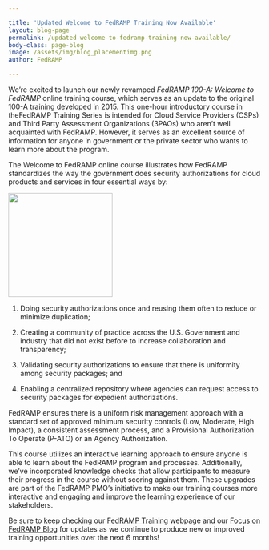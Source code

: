 ```yaml
---

title: 'Updated Welcome to FedRAMP Training Now Available'
layout: blog-page
permalink: /updated-welcome-to-fedramp-training-now-available/
body-class: page-blog
image: /assets/img/blog_placementimg.png
author: FedRAMP

---
```

We’re excited to launch our newly revamped <em>FedRAMP 100-A: Welcome to FedRAMP</em> online training course, which serves as an update to the original 100-A training developed in 2015. This one-hour introductory course in theFedRAMP Training Series is intended for Cloud Service Providers (CSPs) and Third Party Assessment Organizations (3PAOs) who aren’t well acquainted with FedRAMP. However, it serves as an excellent source of information for anyone in government or the private sector who wants to learn more about the program.

The Welcome to FedRAMP online course illustrates how FedRAMP standardizes the way the government does security authorizations for cloud products and services in four essential ways by:

<img class="wp-image-67353 alignright" src="https://s3.amazonaws.com/sitesusa/wp-content/uploads/sites/482/2017/07/FedRAMP-icon_and_cover-for-templates_04262017_V1-46.png" alt="" width="208" height="208" />

1. Doing security authorizations once and reusing them often to reduce or minimize duplication;

2. Creating a community of practice across the U.S. Government and industry that did not exist before to increase collaboration and transparency;

3. Validating security authorizations to ensure that there is uniformity among security packages; and

4. Enabling a centralized repository where agencies can request access to security packages for expedient authorizations.


FedRAMP ensures there is a uniform risk management approach with a standard set of approved minimum security controls (Low, Moderate, High Impact), a consistent assessment process, and a Provisional Authorization To Operate (P-ATO) or an Agency Authorization.

This course utilizes an interactive learning approach to ensure anyone is able to learn about the FedRAMP program and processes. Additionally, we’ve incorporated knowledge checks that allow participants to measure their progress in the course without scoring against them. These upgrades are part of the FedRAMP PMO’s initiative to make our training courses more interactive and engaging and improve the learning experience of our stakeholders.

Be sure to keep checking our [FedRAMP Training](https://www.fedramp.gov/resources/training/) webpage and our [Focus on FedRAMP Blog](https://www.fedramp.gov/focus-on-fedramp/) for updates as we continue to produce new or improved training opportunities over the next 6 months!
